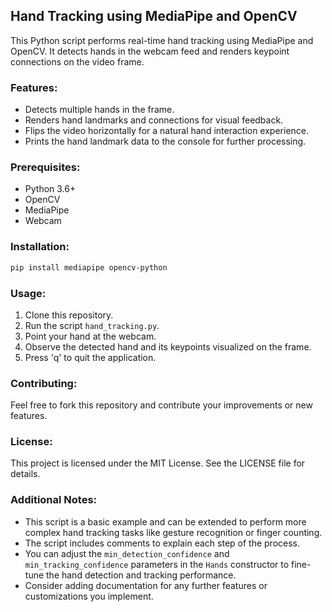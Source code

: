 ## Hand Tracking using MediaPipe and OpenCV

This Python script performs real-time hand tracking using MediaPipe and OpenCV. It detects hands in the webcam feed and renders keypoint connections on the video frame.

### Features:

* Detects multiple hands in the frame.
* Renders hand landmarks and connections for visual feedback.
* Flips the video horizontally for a natural hand interaction experience.
* Prints the hand landmark data to the console for further processing.

### Prerequisites:

* Python 3.6+
* OpenCV
* MediaPipe
* Webcam

### Installation:

```bash
pip install mediapipe opencv-python
```

### Usage:

1. Clone this repository.
2. Run the script `hand_tracking.py`.
3. Point your hand at the webcam.
4. Observe the detected hand and its keypoints visualized on the frame.
5. Press 'q' to quit the application.

### Contributing:

Feel free to fork this repository and contribute your improvements or new features.

### License:

This project is licensed under the MIT License. See the LICENSE file for details.


### Additional Notes:

* This script is a basic example and can be extended to perform more complex hand tracking tasks like gesture recognition or finger counting.
* The script includes comments to explain each step of the process.
* You can adjust the `min_detection_confidence` and `min_tracking_confidence` parameters in the `Hands` constructor to fine-tune the hand detection and tracking performance.
* Consider adding documentation for any further features or customizations you implement.
